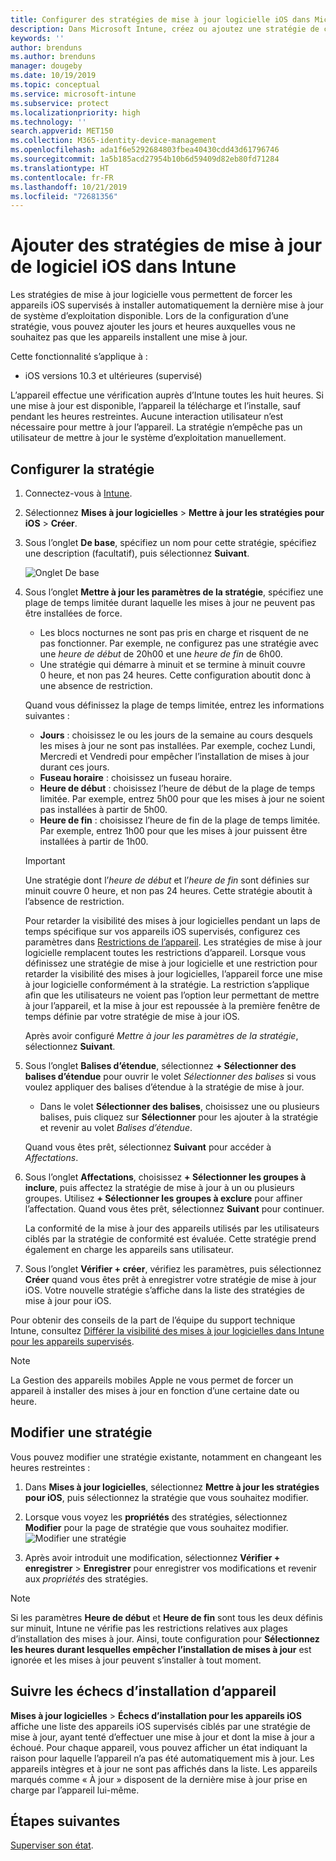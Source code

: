 ```yaml
---
title: Configurer des stratégies de mise à jour logicielle iOS dans Microsoft Intune - Azure | Microsoft Docs
description: Dans Microsoft Intune, créez ou ajoutez une stratégie de configuration pour limiter les moments où les mises à jour logicielles s’installent automatiquement sur les appareils iOS. Vous pouvez choisir la date et l’heure auxquelles les mises à jour ne sont pas installées. Vous pouvez également affecter cette stratégie à des groupes, des utilisateurs ou des appareils, et vérifier si les installations ont réussi.
keywords: ''
author: brenduns
ms.author: brenduns
manager: dougeby
ms.date: 10/19/2019
ms.topic: conceptual
ms.service: microsoft-intune
ms.subservice: protect
ms.localizationpriority: high
ms.technology: ''
search.appverid: MET150
ms.collection: M365-identity-device-management
ms.openlocfilehash: ada1f6e5292684803fbea40430cdd43d61796746
ms.sourcegitcommit: 1a5b185acd27954b10b6d59409d82eb80fd71284
ms.translationtype: HT
ms.contentlocale: fr-FR
ms.lasthandoff: 10/21/2019
ms.locfileid: "72681356"
---
```

# <a name="add-ios-software-update-policies-in-intune"></a>Ajouter des stratégies de mise à jour de logiciel iOS dans Intune

Les stratégies de mise à jour logicielle vous permettent de forcer les appareils iOS supervisés à installer automatiquement la dernière mise à jour de système d’exploitation disponible. Lors de la configuration d’une stratégie, vous pouvez ajouter les jours et heures auxquelles vous ne souhaitez pas que les appareils installent une mise à jour.

Cette fonctionnalité s’applique à :

- iOS versions 10.3 et ultérieures (supervisé)

L’appareil effectue une vérification auprès d’Intune toutes les huit heures. Si une mise à jour est disponible, l’appareil la télécharge et l’installe, sauf pendant les heures restreintes. Aucune interaction utilisateur n’est nécessaire pour mettre à jour l’appareil. La stratégie n’empêche pas un utilisateur de mettre à jour le système d’exploitation manuellement.

## <a name="configure-the-policy"></a>Configurer la stratégie

1. Connectez-vous à [Intune](https://go.microsoft.com/fwlink/?linkid=2090973).
2. Sélectionnez **Mises à jour logicielles** > **Mettre à jour les stratégies pour iOS** > **Créer**.
3. Sous l’onglet **De base**, spécifiez un nom pour cette stratégie, spécifiez une description (facultatif), puis sélectionnez **Suivant**.

   ![Onglet De base](./media/software-updates-ios/basics-tab.png) 

4. Sous l’onglet **Mettre à jour les paramètres de la stratégie**, spécifiez une plage de temps limitée durant laquelle les mises à jour ne peuvent pas être installées de force.  
   - Les blocs nocturnes ne sont pas pris en charge et risquent de ne pas fonctionner. Par exemple, ne configurez pas une stratégie avec une *heure de début* de 20h00 et une *heure de fin* de 6h00.
   - Une stratégie qui démarre à minuit et se termine à minuit couvre 0 heure, et non pas 24 heures. Cette configuration aboutit donc à une absence de restriction.

   Quand vous définissez la plage de temps limitée, entrez les informations suivantes :

   - **Jours** : choisissez le ou les jours de la semaine au cours desquels les mises à jour ne sont pas installées. Par exemple, cochez Lundi, Mercredi et Vendredi pour empêcher l’installation de mises à jour durant ces jours.
   - **Fuseau horaire** : choisissez un fuseau horaire.
   - **Heure de début** : choisissez l’heure de début de la plage de temps limitée. Par exemple, entrez 5h00 pour que les mises à jour ne soient pas installées à partir de 5h00.
   - **Heure de fin** : choisissez l’heure de fin de la plage de temps limitée. Par exemple, entrez 1h00 pour que les mises à jour puissent être installées à partir de 1h00.
  
   > [!IMPORTANT]  
   > Une stratégie dont l’*heure de début* et l’*heure de fin* sont définies sur minuit couvre 0 heure, et non pas 24 heures. Cette stratégie aboutit à l’absence de restriction.  
    
   Pour retarder la visibilité des mises à jour logicielles pendant un laps de temps spécifique sur vos appareils iOS supervisés, configurez ces paramètres dans [Restrictions de l’appareil](../configuration/device-restrictions-ios.md#general). Les stratégies de mise à jour logicielle remplacent toutes les restrictions d’appareil. Lorsque vous définissez une stratégie de mise à jour logicielle et une restriction pour retarder la visibilité des mises à jour logicielles, l’appareil force une mise à jour logicielle conformément à la stratégie. La restriction s’applique afin que les utilisateurs ne voient pas l’option leur permettant de mettre à jour l’appareil, et la mise à jour est repoussée à la première fenêtre de temps définie par votre stratégie de mise à jour iOS.

   Après avoir configuré *Mettre à jour les paramètres de la stratégie*, sélectionnez **Suivant**. 

5. Sous l’onglet **Balises d’étendue**, sélectionnez **+ Sélectionner des balises d’étendue** pour ouvrir le volet *Sélectionner des balises* si vous voulez appliquer des balises d’étendue à la stratégie de mise à jour.
   
   - Dans le volet **Sélectionner des balises**, choisissez une ou plusieurs balises, puis cliquez sur **Sélectionner** pour les ajouter à la stratégie et revenir au volet *Balises d’étendue*.  

   Quand vous êtes prêt, sélectionnez **Suivant** pour accéder à *Affectations*.

6. Sous l’onglet **Affectations**, choisissez **+ Sélectionner les groupes à inclure**, puis affectez la stratégie de mise à jour à un ou plusieurs groupes. Utilisez **+ Sélectionner les groupes à exclure** pour affiner l’affectation. Quand vous êtes prêt, sélectionnez **Suivant** pour continuer. 

   La conformité de la mise à jour des appareils utilisés par les utilisateurs ciblés par la stratégie de conformité est évaluée. Cette stratégie prend également en charge les appareils sans utilisateur.

7. Sous l’onglet **Vérifier + créer**, vérifiez les paramètres, puis sélectionnez **Créer** quand vous êtes prêt à enregistrer votre stratégie de mise à jour iOS. Votre nouvelle stratégie s’affiche dans la liste des stratégies de mise à jour pour iOS.


Pour obtenir des conseils de la part de l’équipe du support technique Intune, consultez [Différer la visibilité des mises à jour logicielles dans Intune pour les appareils supervisés](https://techcommunity.microsoft.com/t5/Intune-Customer-Success/Delaying-visibility-of-software-updates-in-Intune-for-supervised/ba-p/345753).

> [!NOTE]
> La Gestion des appareils mobiles Apple ne vous permet de forcer un appareil à installer des mises à jour en fonction d’une certaine date ou heure.

## <a name="edit-a-policy"></a>Modifier une stratégie
Vous pouvez modifier une stratégie existante, notamment en changeant les heures restreintes :

1. Dans **Mises à jour logicielles**, sélectionnez **Mettre à jour les stratégies pour iOS**, puis sélectionnez la stratégie que vous souhaitez modifier.

2. Lorsque vous voyez les **propriétés** des stratégies, sélectionnez **Modifier** pour la page de stratégie que vous souhaitez modifier.  
   ![Modifier une stratégie](./media/software-updates-ios/edit-policy.png)   

3. Après avoir introduit une modification, sélectionnez **Vérifier + enregistrer** > **Enregistrer** pour enregistrer vos modifications et revenir aux *propriétés* des stratégies.  
 
> [!NOTE]
> Si les paramètres **Heure de début** et **Heure de fin** sont tous les deux définis sur minuit, Intune ne vérifie pas les restrictions relatives aux plages d’installation des mises à jour. Ainsi, toute configuration pour **Sélectionnez les heures durant lesquelles empêcher l’installation de mises à jour** est ignorée et les mises à jour peuvent s’installer à tout moment.  


## <a name="monitor-device-installation-failures"></a>Suivre les échecs d’installation d’appareil
<!-- 1352223 -->
**Mises à jour logicielles** > **Échecs d’installation pour les appareils iOS** affiche une liste des appareils iOS supervisés ciblés par une stratégie de mise à jour, ayant tenté d’effectuer une mise à jour et dont la mise à jour a échoué. Pour chaque appareil, vous pouvez afficher un état indiquant la raison pour laquelle l’appareil n’a pas été automatiquement mis à jour. Les appareils intègres et à jour ne sont pas affichés dans la liste. Les appareils marqués comme « À jour » disposent de la dernière mise à jour prise en charge par l’appareil lui-même.

## <a name="next-steps"></a>Étapes suivantes

[Superviser son état](../configuration/device-profile-monitor.md).
